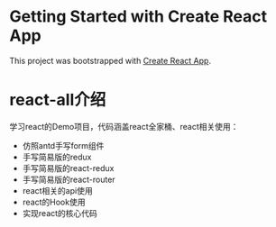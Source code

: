 # Getting Started with Create React App

This project was bootstrapped with [Create React App](https://github.com/facebook/create-react-app).

# react-all介绍
学习react的Demo项目，代码涵盖react全家桶、react相关使用：
* 仿照antd手写form组件
* 手写简易版的redux
* 手写简易版的react-redux
* 手写简易版的react-router
* react相关的api使用
* react的Hook使用
* 实现react的核心代码

